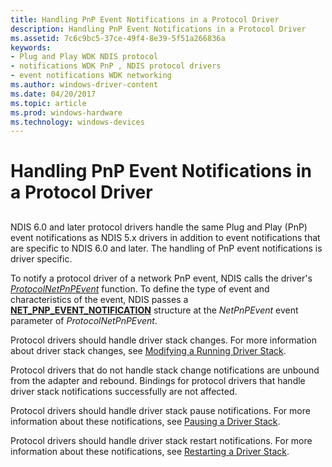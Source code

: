 ```yaml
---
title: Handling PnP Event Notifications in a Protocol Driver
description: Handling PnP Event Notifications in a Protocol Driver
ms.assetid: 7c6c9bc5-37ce-49f4-8e39-5f51a266836a
keywords:
- Plug and Play WDK NDIS protocol
- notifications WDK PnP , NDIS protocol drivers
- event notifications WDK networking
ms.author: windows-driver-content
ms.date: 04/20/2017
ms.topic: article
ms.prod: windows-hardware
ms.technology: windows-devices
---
```


# Handling PnP Event Notifications in a Protocol Driver


## <a href="" id="ddk-handling-pnp-event-notifications-in-a-protocol-driver-ng"></a>


NDIS 6.0 and later protocol drivers handle the same Plug and Play (PnP) event notifications as NDIS 5.x drivers in addition to event notifications that are specific to NDIS 6.0 and later. The handling of PnP event notifications is driver specific.

To notify a protocol driver of a network PnP event, NDIS calls the driver's [*ProtocolNetPnPEvent*](https://msdn.microsoft.com/library/windows/hardware/ff570263) function. To define the type of event and characteristics of the event, NDIS passes a [**NET\_PNP\_EVENT\_NOTIFICATION**](https://msdn.microsoft.com/library/windows/hardware/ff568752) structure at the *NetPnPEvent* event parameter of *ProtocolNetPnPEvent*.

Protocol drivers should handle driver stack changes. For more information about driver stack changes, see [Modifying a Running Driver Stack](modifying-a-running-driver-stack.md).

Protocol drivers that do not handle stack change notifications are unbound from the adapter and rebound. Bindings for protocol drivers that handle driver stack notifications successfully are not affected.

Protocol drivers should handle driver stack pause notifications. For more information about these notifications, see [Pausing a Driver Stack](pausing-a-driver-stack.md).

Protocol drivers should handle driver stack restart notifications. For more information about these notifications, see [Restarting a Driver Stack](restarting-a-driver-stack.md).

 

 





